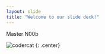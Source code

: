 ```yaml
---
layout: slide
title: "Welcome to our slide deck!"
---
```


Master N00b

![codercat](https://octodex.github.com/codercat.jpg)
{: .center}

